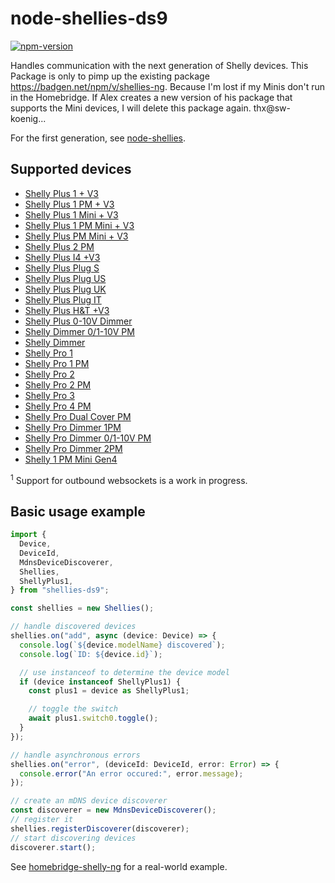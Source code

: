 # node-shellies-ds9

[![npm-version](https://badgen.net/npm/v/shellies-ds9)](https://www.npmjs.com/package/shellies-ds9)

Handles communication with the next generation of Shelly devices. This Package is only to pimp up the existing package https://badgen.net/npm/v/shellies-ng. Because I'm lost if my Minis don't run in the Homebridge.
If Alex creates a new version of his package that supports the Mini devices, I will delete this package again. thx@sw-koenig...

For the first generation, see [node-shellies](https://github.com/alexryd/node-shellies).

## Supported devices

- [Shelly Plus 1 + V3](https://shelly-api-docs.shelly.cloud/gen2/Devices/Gen2/ShellyPlus1)
- [Shelly Plus 1 PM + V3](https://shelly-api-docs.shelly.cloud/gen2/Devices/Gen2/ShellyPlus1PM)
- [Shelly Plus 1 Mini + V3](https://shelly-api-docs.shelly.cloud/gen2/Devices/Gen2/ShellyPlus1)
- [Shelly Plus 1 PM Mini + V3](https://shelly-api-docs.shelly.cloud/gen2/Devices/Gen2/ShellyPlus1PM)
- [Shelly Plus PM Mini + V3](https://shelly-api-docs.shelly.cloud/gen2/Devices/Gen2/ShellyPlusPMMini)
- [Shelly Plus 2 PM](https://shelly-api-docs.shelly.cloud/gen2/Devices/Gen2/ShellyPlus2PM)
- [Shelly Plus I4 +V3](https://shelly-api-docs.shelly.cloud/gen2/Devices/Gen2/ShellyPlusI4)
- [Shelly Plus Plug S](https://kb.shelly.cloud/knowledge-base/shelly-plus-plug-s-1)
- [Shelly Plus Plug US](https://shelly-api-docs.shelly.cloud/gen2/Devices/Gen2/ShellyPlugUS)
- [Shelly Plus Plug UK](https://shelly-api-docs.shelly.cloud/gen2/Devices/Gen2/ShellyPlusPlugUK)
- [Shelly Plus Plug IT](https://shelly-api-docs.shelly.cloud/gen2/Devices/Gen2/ShellyPlusPlugIT)
- [Shelly Plus H&T +V3](https://shelly-api-docs.shelly.cloud/gen2/Devices/Gen2/ShellyPlusHT)
- [Shelly Plus 0-10V Dimmer](https://shelly-api-docs.shelly.cloud/gen2/Devices/Gen2/ShellyPlus10V)
- [Shelly Dimmer 0/1-10V PM](https://shelly-api-docs.shelly.cloud/gen2/Devices/Gen3/ShellyDimmer0110VPMG3)
- [Shelly Dimmer](https://shelly-api-docs.shelly.cloud/gen2/Devices/Gen3/ShellyDimmerG3)
- [Shelly Pro 1](https://shelly-api-docs.shelly.cloud/gen2/Devices/Gen2/ShellyPro1)
- [Shelly Pro 1 PM](https://shelly-api-docs.shelly.cloud/gen2/Devices/Gen2/ShellyPro1PM)
- [Shelly Pro 2](https://shelly-api-docs.shelly.cloud/gen2/Devices/Gen2/ShellyPro2)
- [Shelly Pro 2 PM](https://shelly-api-docs.shelly.cloud/gen2/Devices/Gen2/ShellyPro2PM)
- [Shelly Pro 3](https://shelly-api-docs.shelly.cloud/gen2/Devices/Gen2/ShellyPro3)
- [Shelly Pro 4 PM](https://shelly-api-docs.shelly.cloud/gen2/Devices/Gen2/ShellyPro4PM)
- [Shelly Pro Dual Cover PM](https://shelly-api-docs.shelly.cloud/gen2/Devices/Gen2/ShellyProDualCoverPM)
- [Shelly Pro Dimmer 1PM](https://shelly-api-docs.shelly.cloud/gen2/Devices/Gen2/ShellyProDimmer1PM)
- [Shelly Pro Dimmer 0/1-10V PM](https://shelly-api-docs.shelly.cloud/gen2/Devices/Gen2/ShellyProDimmer0110VPM)
- [Shelly Pro Dimmer 2PM](https://shelly-api-docs.shelly.cloud/gen2/Devices/Gen2/ShellyProDimmer2PM)
- [Shelly 1 PM Mini Gen4](https://shelly-api-docs.shelly.cloud/gen2/Devices/Gen4/ShellyMini1PMG4)

<sup>1</sup> Support for outbound websockets is a work in progress.

## Basic usage example

```typescript
import {
  Device,
  DeviceId,
  MdnsDeviceDiscoverer,
  Shellies,
  ShellyPlus1,
} from "shellies-ds9";

const shellies = new Shellies();

// handle discovered devices
shellies.on("add", async (device: Device) => {
  console.log(`${device.modelName} discovered`);
  console.log(`ID: ${device.id}`);

  // use instanceof to determine the device model
  if (device instanceof ShellyPlus1) {
    const plus1 = device as ShellyPlus1;

    // toggle the switch
    await plus1.switch0.toggle();
  }
});

// handle asynchronous errors
shellies.on("error", (deviceId: DeviceId, error: Error) => {
  console.error("An error occured:", error.message);
});

// create an mDNS device discoverer
const discoverer = new MdnsDeviceDiscoverer();
// register it
shellies.registerDiscoverer(discoverer);
// start discovering devices
discoverer.start();
```

See [homebridge-shelly-ng]() for a real-world example.
